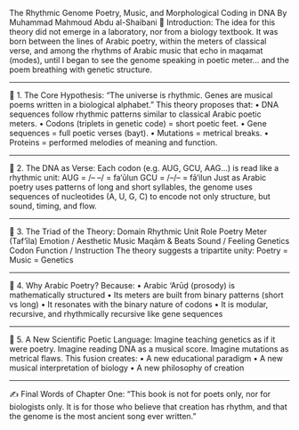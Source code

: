 The Rhythmic Genome
Poetry, Music, and Morphological Coding in DNA
By Muhammad Mahmoud Abdu al-Shaibani
🔹 Introduction:
The idea for this theory did not emerge in a laboratory, nor from a biology textbook.
It was born between the lines of Arabic poetry, within the meters of classical verse,
and among the rhythms of Arabic music that echo in maqamat (modes),
until I began to see the genome speaking in poetic meter...
and the poem breathing with genetic structure.
________________________________________
🧠 1. The Core Hypothesis:
“The universe is rhythmic.
Genes are musical poems written in a biological alphabet.”
This theory proposes that:
•	DNA sequences follow rhythmic patterns similar to classical Arabic poetic meters.
•	Codons (triplets in genetic code) = short poetic feet.
•	Gene sequences = full poetic verses (bayt).
•	Mutations = metrical breaks.
•	Proteins = performed melodies of meaning and function.
________________________________________
🧬 2. The DNA as Verse:
Each codon (e.g. AUG, GCU, AAG...)
is read like a rhythmic unit:
AUG = /– –/ = fa‘ūlun
GCU = /–/– = fā‘ilun
Just as Arabic poetry uses patterns of long and short syllables,
the genome uses sequences of nucleotides (A, U, G, C)
to encode not only structure, but sound, timing, and flow.
________________________________________
🎼 3. The Triad of the Theory:
Domain	Rhythmic Unit	Role
Poetry	Meter (Taf‘īla)	Emotion / Aesthetic
Music	Maqām & Beats	Sound / Feeling
Genetics	Codon	Function / Instruction
The theory suggests a tripartite unity:
Poetry = Music = Genetics
________________________________________
🧩 4. Why Arabic Poetry?
Because:
•	Arabic ‘Arūḍ (prosody) is mathematically structured
•	Its meters are built from binary patterns (short vs long)
•	It resonates with the binary nature of codons
•	It is modular, recursive, and rhythmically recursive like gene sequences
________________________________________
🔁 5. A New Scientific Poetic Language:
Imagine teaching genetics as if it were poetry.
Imagine reading DNA as a musical score.
Imagine mutations as metrical flaws.
This fusion creates:
•	A new educational paradigm
•	A new musical interpretation of biology
•	A new philosophy of creation
________________________________________
✍️ Final Words of Chapter One:
“This book is not for poets only, nor for biologists only.
It is for those who believe that creation has rhythm,
and that the genome is the most ancient song ever written.”
